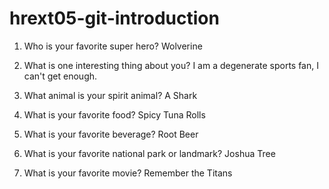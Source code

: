 # hrext05-git-introduction

1. Who is your favorite super hero?
Wolverine 


2. What is one interesting thing about you?
I am a degenerate sports fan, I can't get enough.

3. What animal is your spirit animal?
A Shark

4. What is your favorite food?
Spicy Tuna Rolls

5. What is your favorite beverage?
Root Beer

6. What is your favorite national park or landmark?
Joshua Tree

7. What is your favorite movie?
Remember the Titans